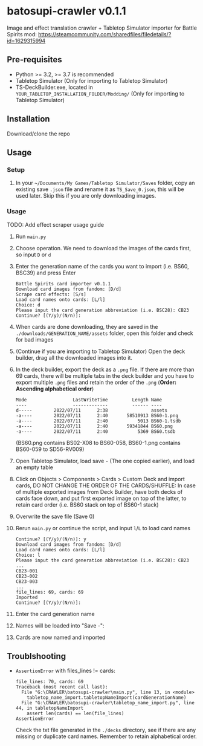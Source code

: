 # batosupi-crawler v0.1.1
Image and effect translation crawler + Tabletop Simulator importer for Battle Spirits mod:
https://steamcommunity.com/sharedfiles/filedetails/?id=1629315994

## Pre-requisites
- Python >= 3.2, >= 3.7 is recommended 
- Tabletop Simulator (Only for importing to Tabletop Simulator)
- TS-DeckBuilder.exe, located in `YOUR_TABLETOP_INSTALLATION_FOLDER/Modding/` (Only for importing to Tabletop Simulator)

## Installation
Download/clone the repo

## Usage
### Setup
1. In your `~/Documents/My Games/Tabletop Simulator/Saves` folder, copy an existing save `.json` file and rename it as `TS_Save_0.json`, this will be used later. Skip this if you are only downloading images.

### Usage

TODO: Add effect scraper usage guide

1. Run `main.py`
2. Choose operation. We need to download the images of the cards first, so input `D` or `d`
3. Enter the generation name of the cards you want to import (i.e. BS60, BSC39) and press Enter
    ```
    Battle Spirits card importer v0.1.1
    Download card images from fandom: [D/d]
    Scrape card effects: [S/s]
    Load card names onto cards: [L/l]
    Choice: d
    Please input the card generation abbreviation (i.e. BSC28): CB23
    Continue? [(Y/y)/(N/n)]: 
    ```

4. When cards are done downloading, they are saved in the `./downloads/GENERATION_NAME/assets` folder, open this folder and check for bad images
5. (Continue if you are importing to Tabletop Simulator) Open the deck builder, drag all the downloaded images into it.
6. In the deck builder, export the deck as a `.png` file. If there are more than 69 cards, there will be multiple tabs in the deck builder and you have to export multiple `.png` files and retain the order of the `.png` (**Order: Ascending alphabetical order**)

    ```
    Mode                 LastWriteTime         Length Name
    ----                 -------------         ------ ----
    d-----        2022/07/11      2:38                assets
    -a----        2022/07/11      2:40       58510913 BS60-1.png
    -a----        2022/07/11      2:40           5013 BS60-1.tsdb
    -a----        2022/07/11      2:40       59341844 BS60.png
    -a----        2022/07/11      2:40           5369 BS60.tsdb
    ```

    (BS60.png contains BS02-X08 to BS60-058, BS60-1.png contains BS60-059 to SD56-RV009)
    
7. Open Tabletop Simulator, load save `-` (The one copied earlier), and load an empty table
8. Click on Objects > Components > Cards > Custom Deck and import cards, DO NOT CHANGE THE ORDER OF THE CARDS/SHUFFLE: 
In case of multiple exported images from Deck Builder, have both decks of cards face down, and put first exported image on top of the latter, to retain card order (i.e. BS60 stack on top of BS60-1 stack)
9. Overwrite the save file (Save 0)
10. Rerun `main.py` or continue the script, and input `l`/`L` to load card names

    ```
    Continue? [(Y/y)/(N/n)]: y
    Download card images from fandom: [D/d]
    Load card names onto cards: [L/l]
    Choice: l
    Please input the card generation abbreviation (i.e. BSC28): CB23
    ...
    CB23-001
    CB23-002
    CB23-003
    ...
    file_lines: 69, cards: 69
    Imported
    Continue? [(Y/y)/(N/n)]:
    ```

11. Enter the card generation name
12. Names will be loaded into "Save -":
13. Cards are now named and imported

## Troublshooting
- `AssertionError` with files_lines != cards:
    ```
    file_lines: 70, cards: 69
    Traceback (most recent call last):
      File "G:\CRAWLER\batosupi-crawler\main.py", line 13, in <module>
        tabletop_name_import.tabletopNameImport(cardGenerationName)
      File "G:\CRAWLER\batosupi-crawler\tabletop_name_import.py", line 44, in tabletopNameImport
        assert len(cards) == len(file_lines)
    AssertionError
    ```
    
    Check the txt file generated in the `./decks` directory, see if there are any missing or duplicate card names. Remember to retain alphabetical order.
